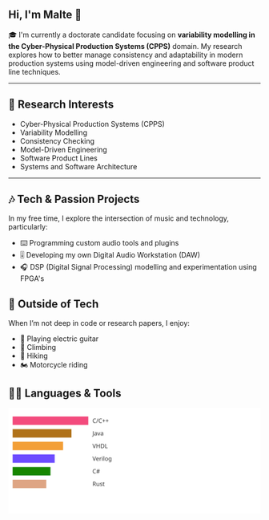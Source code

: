 ## Hi, I'm Malte 👋

🎓 I'm currently a doctorate candidate focusing on **variability modelling in the Cyber-Physical Production Systems (CPPS)** domain. 
My research explores how to better manage consistency and adaptability in modern production systems using model-driven engineering and software product line techniques.

---

## 🔬 Research Interests
- Cyber-Physical Production Systems (CPPS)
- Variability Modelling
- Consistency Checking
- Model-Driven Engineering
- Software Product Lines
- Systems and Software Architecture

---

## 🎶 Tech & Passion Projects
In my free time, I explore the intersection of music and technology, particularly:
- ⌨️ Programming custom audio tools and plugins
- 🎚️ Developing my own Digital Audio Workstation (DAW)
- 🎧 DSP (Digital Signal Processing) modelling and experimentation using FPGA's


## 🎸 Outside of Tech
When I’m not deep in code or research papers, I enjoy:
- 🎸 Playing electric guitar
- 🧗 Climbing
- 🥾 Hiking 
- 🏍️ Motorcycle riding


## 🧑‍💻 Languages & Tools
<img src="https://github.com/gravemalte/gravemalte/blob/main/lang-charts.svg" width="550"/>
